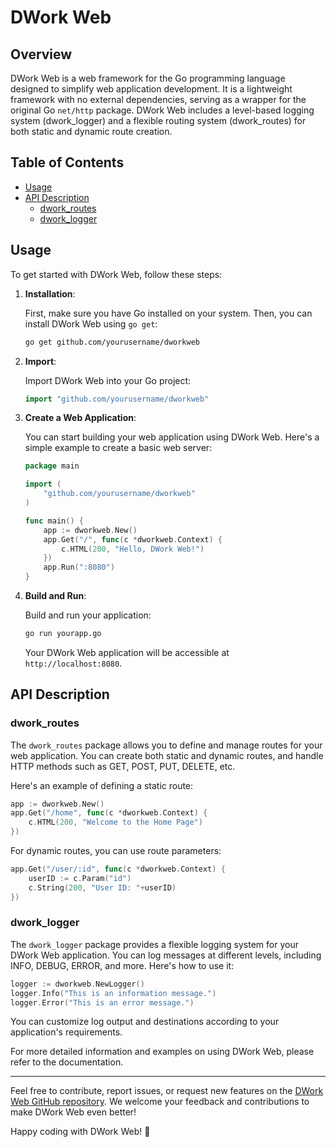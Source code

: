 # DWork Web

## Overview

DWork Web is a web framework for the Go programming language designed to simplify web application development. It is a lightweight framework with no external dependencies, serving as a wrapper for the original Go `net/http` package. DWork Web includes a level-based logging system (dwork_logger) and a flexible routing system (dwork_routes) for both static and dynamic route creation.

## Table of Contents

- [Usage](#usage)
- [API Description](#api-description)
  - [dwork_routes](#dwork_routes)
  - [dwork_logger](#dwork_logger)

## Usage

To get started with DWork Web, follow these steps:

1. **Installation**:

   First, make sure you have Go installed on your system. Then, you can install DWork Web using `go get`:

   ```sh
   go get github.com/yourusername/dworkweb
   ```

2. **Import**:

   Import DWork Web into your Go project:

   ```go
   import "github.com/yourusername/dworkweb"
   ```

3. **Create a Web Application**:

   You can start building your web application using DWork Web. Here's a simple example to create a basic web server:

   ```go
   package main

   import (
       "github.com/yourusername/dworkweb"
   )

   func main() {
       app := dworkweb.New()
       app.Get("/", func(c *dworkweb.Context) {
           c.HTML(200, "Hello, DWork Web!")
       })
       app.Run(":8080")
   }
   ```

4. **Build and Run**:

   Build and run your application:

   ```sh
   go run yourapp.go
   ```

   Your DWork Web application will be accessible at `http://localhost:8080`.

## API Description

### dwork_routes

The `dwork_routes` package allows you to define and manage routes for your web application. You can create both static and dynamic routes, and handle HTTP methods such as GET, POST, PUT, DELETE, etc.

Here's an example of defining a static route:

```go
app := dworkweb.New()
app.Get("/home", func(c *dworkweb.Context) {
    c.HTML(200, "Welcome to the Home Page")
})
```

For dynamic routes, you can use route parameters:

```go
app.Get("/user/:id", func(c *dworkweb.Context) {
    userID := c.Param("id")
    c.String(200, "User ID: "+userID)
})
```

### dwork_logger

The `dwork_logger` package provides a flexible logging system for your DWork Web application. You can log messages at different levels, including INFO, DEBUG, ERROR, and more. Here's how to use it:

```go
logger := dworkweb.NewLogger()
logger.Info("This is an information message.")
logger.Error("This is an error message.")
```

You can customize log output and destinations according to your application's requirements.

For more detailed information and examples on using DWork Web, please refer to the documentation.

---

Feel free to contribute, report issues, or request new features on the [DWork Web GitHub repository](https://github.com/yourusername/dworkweb). We welcome your feedback and contributions to make DWork Web even better!

Happy coding with DWork Web! 🚀
